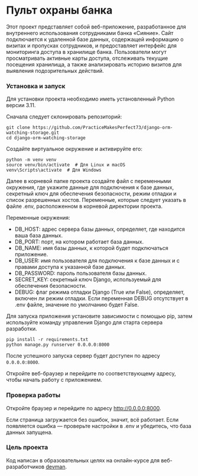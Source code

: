 # Пульт охраны банка

Этот проект представляет собой веб-приложение, разработанное для внутреннего использования сотрудниками банка «Сияние». 
Сайт подключается к удаленной базе данных, содержащей информацию о визитах и пропусках сотрудников, 
и предоставляет интерфейс для мониторинга доступа в хранилище банка. Пользователи могут просматривать активные карты доступа, 
отслеживать текущие посещения хранилища, а также анализировать историю визитов для выявления подозрительных действий.

### Установка и запуск
Для установки проекта необходимо иметь установленный Python версии 3.11.

Сначала следует склонировать репозиторий:

```
git clone https://github.com/PracticeMakesPerfect73/django-orm-watching-storage.git
cd django-orm-watching-storage
```
Создайте виртуальное окружение и активируйте его:
```
python -m venv venv  
source venv/bin/activate  # Для Linux и macOS  
venv\Scripts\activate  # Для Windows
```

Далее в корневой папке проекта создайте файл с переменными окружения, где укажите данные для подключения к базе данных, секретный
ключ для обеспечения безопасности, режим отладки и список разрешенных хостов.
Переменные, которые следует указать в файле .env, расположенном в корневой директории проекта.

Переменные окружения:

- DB_HOST: адрес сервера базы данных, определяет, где находится ваша база данных.
- DB_PORT: порт, на котором работает база данных.
- DB_NAME: имя базы данных, к которой будет подключаться приложение.
- DB_USER: имя пользователя для подключения к базе данных и с правами доступа к указанной базе данных.
- DB_PASSWORD: пароль пользователя базы данных.
- SECRET_KEY: секретный ключ Django, используемый для обеспечения безопасности.
- DEBUG: флаг режима отладки Django (True или False), определяет, включен ли режим отладки. Если переменная DEBUG отсутствует в .env файле, значение по умолчанию будет False.

Для запуска приложения установите зависимости с помощью pip, затем используйте команду управления Django для старта сервера разработки.

```
pip install -r requirements.txt
python manage.py runserver 0.0.0.0:8000
``` 

После успешного запуска сервер будет доступен по адресу ```0.0.0.0:8000```. 

Откройте веб-браузер и перейдите по соответствующему адресу, чтобы начать работу с приложением.

### Проверка работы
Откройте браузер и перейдите по адресу http://0.0.0.0:8000.

Если страница загружается без ошибок, значит, всё работает.
Если появляется ошибка — проверьте настройки в .env и убедитесь, что база данных запущена.

### Цель проекта

Код написан в образовательных целях на онлайн-курсе для веб-разработчиков [devman](https://dvmn.org/).
